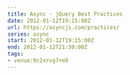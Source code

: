 ```yaml
---
title: Async - jQuery Best Practices
date: 2012-01-12T19:15:00Z
url: https://asyncjs.com/practices/
series: async
start: 2012-01-12T19:15:00Z
end: 2012-01-12T21:30:00Z
tags:
- venue:9c2xrvg7+m9
---
```

